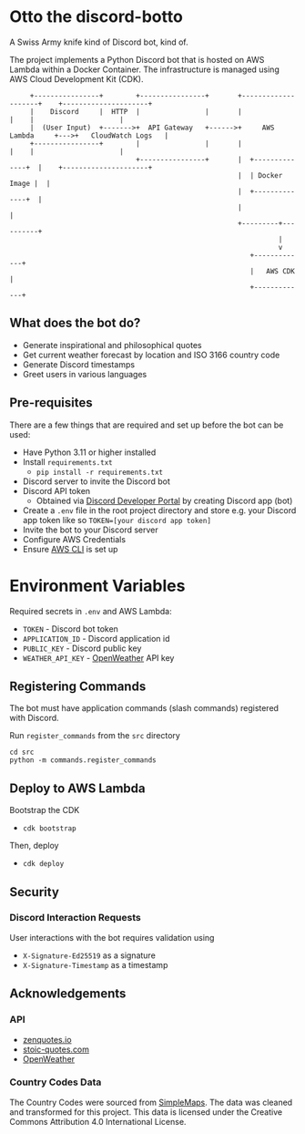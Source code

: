 # Otto the discord-botto
A Swiss Army knife kind of Discord bot, kind of.

The project implements a Python Discord bot that is hosted on AWS Lambda within a Docker Container. The infrastructure is managed using AWS Cloud Development Kit (CDK).

```                                              
     +----------------+        +----------------+       +--------------------+    +---------------------+
     |    Discord     |  HTTP  |                |       |                    |    |                     |
     |  (User Input)  +------->+  API Gateway   +------>+     AWS Lambda     +--->+   CloudWatch Logs   |
     +----------------+        |                |       |                    |    |                     |
                               +----------------+       |  +--------------+  |    +---------------------+
                                                        |  | Docker Image |  |
                                                        |  +--------------+  |
                                                        |                    |
                                                        +---------+----------+
                                                                  |
                                                                  v
                                                           +-------------+
                                                           |   AWS CDK   |
                                                           +-------------+
```

## What does the bot do?
- Generate inspirational and philosophical quotes
- Get current weather forecast by location and ISO 3166 country code
- Generate Discord timestamps
- Greet users in various languages

## Pre-requisites
There are a few things that are required and set up before the bot can be used:
- Have Python 3.11 or higher installed
- Install `requirements.txt`
  - `pip install -r requirements.txt`
- Discord server to invite the Discord bot
- Discord API token 
  - Obtained via [Discord Developer Portal](https://discord.com/developers/) by creating Discord app (bot)
- Create a `.env` file in the root project directory and store e.g. your Discord app token like so `TOKEN=[your discord app token]`
- Invite the bot to your Discord server
- Configure AWS Credentials
- Ensure [AWS CLI](https://docs.aws.amazon.com/cli/latest/userguide/cli-chap-getting-started.html) is set up

# Environment Variables
Required secrets in `.env` and AWS Lambda:
- `TOKEN` - Discord bot token
- `APPLICATION_ID` - Discord application id
- `PUBLIC_KEY` - Discord public key
- `WEATHER_API_KEY` - [OpenWeather](https://openweathermap.org) API key


## Registering Commands
The bot must have application commands (slash commands) registered with Discord.

Run `register_commands` from the `src` directory
```
cd src
python -m commands.register_commands
```

## Deploy to AWS Lambda
Bootstrap the CDK
- `cdk bootstrap`

Then, deploy
- `cdk deploy`

## Security
### Discord Interaction Requests
User interactions with the bot requires validation using 
- `X-Signature-Ed25519` as a signature
- `X-Signature-Timestamp` as a timestamp

## Acknowledgements
### API
- [zenquotes.io](https://zenquotes.io/api/random)
- [stoic-quotes.com](https://stoic-quotes.com/api/quote)
- [OpenWeather](https://openweathermap.org)
### Country Codes Data
The Country Codes were sourced from [SimpleMaps](https://simplemaps.com/data/world-cities). The data was cleaned and transformed for this project. This data is licensed under the Creative Commons Attribution 4.0 International License.